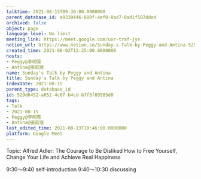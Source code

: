 ```yaml
---
talktime: 2021-08-15T09:30:00.0000000
parent_database_id: e9339446-880f-4ef0-8ad7-8ad1f507dded
archived: false
object: page
language_level: No limit
meeting_link: https://meet.google.com/uor-traf-jys
notion_url: https://www.notion.so/Sunday-s-Talk-by-Peggy-and-Antina-529d6452a0524c07b4cdb7f5f89585d0
created_time: 2021-08-02T12:25:00.0000000
hosts:
- Peggy@李明霈
- Antina@張庭瑄
name: Sunday's Talk by Peggy and Antina
title: Sunday's Talk by Peggy and Antina
indexDate: 2021-08-15
parent_type: database_id
id: 529d6452-a052-4c07-b4cd-b7f5f89585d0
tags:
- Talk
- 2021-08-15
- Peggy@李明霈
- Antina@張庭瑄
last_edited_time: 2021-08-13T18:46:00.0000000
platform: Google Meet
---
```


Topic: Alfred Adler: The Courage to Be Disliked
How to Free Yourself, Change Your Life and Achieve Real Happiness

9:30～9:40 self-introduction
9:40～10:30 discussing


